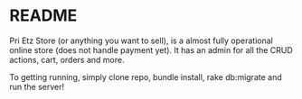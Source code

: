 # README

Pri Etz Store (or anything you want to sell), is a almost fully operational online store (does not handle payment yet). It has an admin for all the CRUD actions, cart, orders and more.

To getting running, simply clone repo, bundle install, rake db:migrate and run the server!

